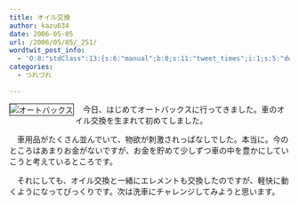 ```yaml
---
title: オイル交換
author: kazu634
date: 2006-05-05
url: /2006/05/05/_251/
wordtwit_post_info:
  - 'O:8:"stdClass":13:{s:6:"manual";b:0;s:11:"tweet_times";i:1;s:5:"delay";i:0;s:7:"enabled";i:1;s:10:"separation";s:2:"60";s:7:"version";s:3:"3.7";s:14:"tweet_template";b:0;s:6:"status";i:2;s:6:"result";a:0:{}s:13:"tweet_counter";i:2;s:13:"tweet_log_ids";a:1:{i:0;i:2339;}s:9:"hash_tags";a:0:{}s:8:"accounts";a:1:{i:0;s:7:"kazu634";}}'
categories:
  - つれづれ

---
```

<div class="section">
<p>
<a href="http://chizumado.jp/view?position_id=351951" onclick="__gaTracker('send', 'event', 'outbound-article', 'http://chizumado.jp/view?position_id=351951', '');" target="_blank"><img alt="オートバックス" align="left" src="http://chizumado.jp/RasterMap?position_id=351951" border="1" /></a>
</p></p> 
  
<p>
    　今日、はじめてオートバックスに行ってきました。車のオイル交換を生まれて初めてしました。
</p></p> 
  
<p>
    　車用品がたくさん並んでいて、物欲が刺激されっぱなしでした。本当に。今のところはあまりお金がないですが、お金を貯めて少しずつ車の中を豊かにしていこうと考えているところです。
</p></p> 
  
<p>
    　それにしても、オイル交換と一緒にエレメントも交換したのですが、軽快に動くようになってびっくりです。次は洗車にチャレンジしてみようと思います。
</p>
</div>